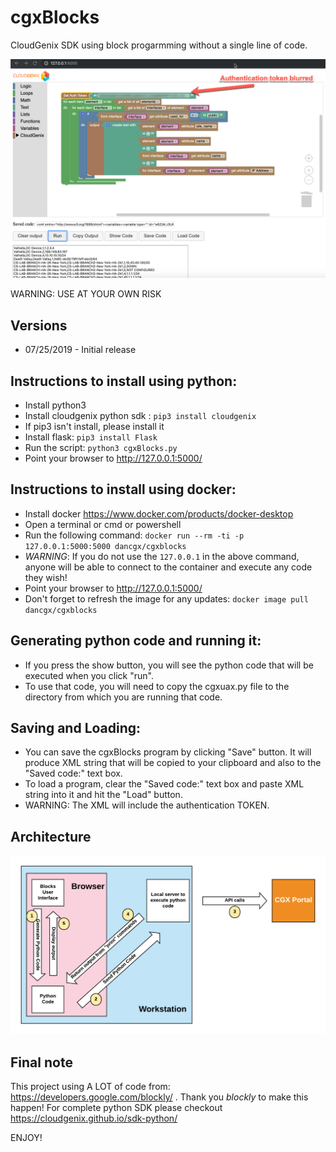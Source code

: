 # cgxBlocks

CloudGenix SDK using block progarmming without a single line of code.

![Alt Screen short](https://github.com/dancgnx/cgxBlocks/raw/master/static/images/cgxBlocks_list_public_ip.png?raw=true "Title")

WARNING: USE AT YOUR OWN RISK


## Versions
* 07/25/2019 - Initial release

## Instructions to install using python:

* Install python3
* Install cloudgenix python sdk : `pip3 install cloudgenix`
* If pip3 isn't install, please install it
* Install flask: `pip3 install Flask`
* Run the script: `python3 cgxBlocks.py`
* Point your browser to http://127.0.0.1:5000/


## Instructions to install using docker:

* Install docker https://www.docker.com/products/docker-desktop
* Open a terminal or cmd or powershell
* Run the following command: `docker run --rm -ti -p 127.0.0.1:5000:5000 dancgx/cgxblocks`
* *WARNING*: If you do not use the `127.0.0.1` in the above command, anyone will be able to connect to the container and execute any code they wish!
* Point your browser to http://127.0.0.1:5000/
* Don't forget to refresh the image for any updates: `docker image pull dancgx/cgxblocks`


## Generating python code and running it:
* If you press the show button, you will see the python code that will be executed when you click "run".
* To use that code, you will need to copy the cgxuax.py file to the directory from which you are running that code.

## Saving and Loading:
* You can save the cgxBlocks program by clicking "Save" button. It will produce XML string that will be copied to your clipboard and also to the "Saved code:" text box.
* To load a program, clear the "Saved code:" text box and paste XML string into it and hit the "Load" button.
* WARNING: The XML will include the authentication TOKEN.
## Architecture

![Alt Architecture](https://github.com/dancgnx/cgxBlocks/raw/master/static/images/cgxBlock_Architecture.png?raw=true "Title")

## Final note
This project using A LOT of code from: https://developers.google.com/blockly/ . Thank you *blockly* to make this happen!
For complete python SDK please checkout https://cloudgenix.github.io/sdk-python/

ENJOY!
